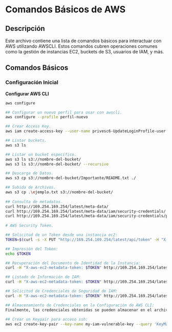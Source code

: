 # Comandos Básicos de AWS

## Descripción
Este archivo contiene una lista de comandos básicos para interactuar con AWS utilizando AWSCLI. Estos comandos cubren operaciones comunes como la gestión de instancias EC2, buckets de S3, usuarios de IAM, y más.

## Comandos Básicos

### Configuración Inicial

**Configurar AWS CLI**
```bash
aws configure

## Configurar un nuevo perfil para usar con awscli.
aws configure --profile perfil-nuevo

## Crear Access Key.
aws iam create-access-key --user-name privesc6-UpdateLoginProfile-user

## Listar buckets.
aws s3 ls

## Listar un bucket especifico.
aws s3 ls s3://nombre-del-bucket/
aws s3 ls s3://nombre-del-bucket/ --recursive

## Descarga de Datos.
aws s3 cp s3://nombre-del-bucket/Importante/README.txt ./

## Subida de Archivos.
aws s3 cp .\ejemplo.txt s3://nombre-del-bucket/
	
## Consulta de metadatos.
curl http://169.254.169.254/latest/meta-data/
curl http://169.254.169.254/latest/meta-data/iam/security-credentials/
curl http://169.254.169.254/latest/meta-data/iam/security-credentials/perfil-usuario
	
# AWS Security Token.

## Solicitud de un Token desde una instancia ec2:
TOKEN=$(curl -s -X PUT "http://169.254.169.254/latest/api/token" -H "X-aws-ec2-metadata-token-ttl-seconds: 21600")

## Impresión del Token:	
echo $TOKEN

## Recuperación del Documento de Identidad de la Instancia:
curl -H "X-aws-ec2-metadata-token: $TOKEN" http://169.254.169.254/latest/dynamic/instance-identity/document

## Listado de Información de IAM:
curl -H "X-aws-ec2-metadata-token: $TOKEN" http://169.254.169.254/latest/meta-data/iam/info

## Solicitud de Credenciales de Seguridad de IAM:
curl -H "X-aws-ec2-metadata-token: $TOKEN" http://169.254.169.254/latest/meta-data/iam/security-credentials/ServerManager

## Almacenamiento de Credenciales en la Configuración de AWS CLI:
Finalmente, las credenciales obtenidas se pueden almacenar en el archivo de configuración de AWS CLI, permitiendo la ejecución de comandos CLI de AWS con los permisos otorgados.
	
## Crear un Keypair para acceso ssh:
aws ec2 create-key-pair --key-name my-iam-vulnerable-key --query 'KeyMaterial' --output text > keys.pem
